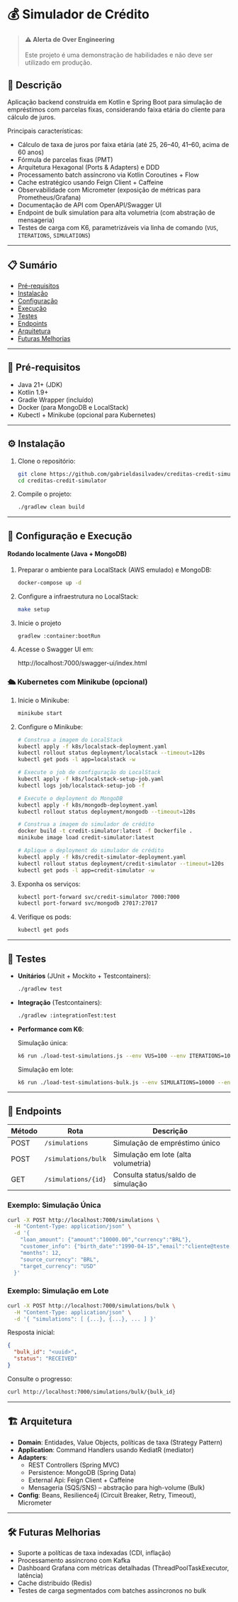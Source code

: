# 💰 Simulador de Crédito

> #### ⚠️ Alerta de Over Engineering
> Este projeto é uma demonstração de habilidades e não deve ser utilizado em produção.

## 📝 Descrição

Aplicação backend construída em Kotlin e Spring Boot para simulação de empréstimos com parcelas fixas, considerando
faixa etária do cliente para cálculo de juros.

Principais características:

- Cálculo de taxa de juros por faixa etária (até 25, 26–40, 41–60, acima de 60 anos)
- Fórmula de parcelas fixas (PMT)
- Arquitetura Hexagonal (Ports & Adapters) e DDD
- Processamento batch assíncrono via Kotlin Coroutines + Flow
- Cache estratégico usando Feign Client + Caffeine
- Observabilidade com Micrometer (exposição de métricas para Prometheus/Grafana)
- Documentação de API com OpenAPI/Swagger UI
- Endpoint de bulk simulation para alta volumetria (com abstração de mensageria)
- Testes de carga com K6, parametrizáveis via linha de comando (`VUS`, `ITERATIONS`, `SIMULATIONS`)

---

## 📋 Sumário

- [Pré-requisitos](#-pré-requisitos)
- [Instalação](#-instalação)
- [Configuração](#-configuração)
- [Execução](#-execução)
- [Testes](#-testes)
- [Endpoints](#-endpoints)
- [Arquitetura](#-arquitetura)
- [Futuras Melhorias](#-futuras-melhorias)

---

## 🌟 Pré-requisitos

- Java 21+ (JDK)
- Kotlin 1.9+
- Gradle Wrapper (incluído)
- Docker (para MongoDB e LocalStack)
- Kubectl + Minikube (opcional para Kubernetes)

---

## ⚙️ Instalação

1. Clone o repositório:
   ```bash
   git clone https://github.com/gabrieldasilvadev/creditas-credit-simulator.git
   cd creditas-credit-simulator
   ```
2. Compile o projeto:
   ```bash
   ./gradlew clean build
   ```

---

## 🔧 Configuração e Execução

#### Rodando localmente (Java + MongoDB)

1. Preparar o ambiente para LocalStack (AWS emulado) e MongoDB:
   ```bash
   docker-compose up -d
   ```
2. Configure a infraestrutura no LocalStack:
   ```bash
   make setup
   ```
3. Inicie o projeto
   ```bash
   gradlew :container:bootRun
   ```

4. Acesse o Swagger UI em:

   http://localhost:7000/swagger-ui/index.html

### 🛳️ Kubernetes com Minikube (opcional)

1. Inicie o Minikube:
   ``` bash
   minikube start
   ```
2. Configure o Minikube:
   ```bash
   # Construa a imagem do LocalStack
   kubectl apply -f k8s/localstack-deployment.yaml
   kubectl rollout status deployment/localstack --timeout=120s
   kubectl get pods -l app=localstack -w

   # Execute o job de configuração do LocalStack
   kubectl apply -f k8s/localstack-setup-job.yaml
   kubectl logs job/localstack-setup-job -f

   # Execute o deployment do MongoDB
   kubectl apply -f k8s/mongodb-deployment.yaml
   kubectl rollout status deployment/mongodb --timeout=120s

   # Construa a imagem do simulador de crédito
   docker build -t credit-simulator:latest -f Dockerfile .
   minikube image load credit-simulator:latest

   # Aplique o deployment do simulador de crédito
   kubectl apply -f k8s/credit-simulator-deployment.yaml
   kubectl rollout status deployment/credit-simulator --timeout=120s
   kubectl get pods -l app=credit-simulator -w
   ```
3. Exponha os serviços:
   ```bash
   kubectl port-forward svc/credit-simulator 7000:7000
   kubectl port-forward svc/mongodb 27017:27017
   ```
4. Verifique os pods:
   ```bash
   kubectl get pods
   ```

---

## 🔬 Testes

- **Unitários** (JUnit + Mockito + Testcontainers):
  ```bash
  ./gradlew test
  ```
- **Integração** (Testcontainers):
  ```bash
  ./gradlew :integrationTest:test
  ```
- **Performance com K6**:

  Simulação única:
  ```bash
  k6 run ./load-test-simulations.js --env VUS=100 --env ITERATIONS=1000000
  ```

  Simulação em lote:
  ```bash
  k6 run ./load-test-simulations-bulk.js --env SIMULATIONS=10000 --env VUS=1 --env ITERATIONS=1
  ```

---

## 📌 Endpoints

| Método | Rota                | Descrição                           |
|--------|---------------------|-------------------------------------|
| POST   | `/simulations`      | Simulação de empréstimo único       |
| POST   | `/simulations/bulk` | Simulação em lote (alta volumetria) |
| GET    | `/simulations/{id}` | Consulta status/saldo de simulação  |

### Exemplo: Simulação Única

```bash
curl -X POST http://localhost:7000/simulations \
  -H "Content-Type: application/json" \
  -d '{
    "loan_amount": {"amount":"10000.00","currency":"BRL"},
    "customer_info": {"birth_date":"1990-04-15","email":"cliente@teste.com"},
    "months": 12,
    "source_currency": "BRL",
    "target_currency": "USD"
  }'
```

### Exemplo: Simulação em Lote

```bash
curl -X POST http://localhost:7000/simulations/bulk \
  -H "Content-Type: application/json" \
  -d '{ "simulations": [ {...}, {...}, ... ] }'
```

Resposta inicial:

```json
{
  "bulk_id": "<uuid>",
  "status": "RECEIVED"
}
```

Consulte o progresso:

```bash
curl http://localhost:7000/simulations/bulk/{bulk_id}
```

---

## 🏗️ Arquitetura

- **Domain**: Entidades, Value Objects, políticas de taxa (Strategy Pattern)
- **Application**: Command Handlers usando KediatR (mediator)
- **Adapters**:
  - REST Controllers (Spring MVC)
  - Persistence: MongoDB (Spring Data)
  - External Api: Feign Client + Caffeine
  - Mensageria (SQS/SNS) – abstração para high-volume (Bulk)
- **Config**: Beans, Resilience4j (Circuit Breaker, Retry, Timeout), Micrometer

---

## 🛠️ Futuras Melhorias

- Suporte a políticas de taxa indexadas (CDI, inflação)
- Processamento assíncrono com Kafka
- Dashboard Grafana com métricas detalhadas (ThreadPoolTaskExecutor, latência)
- Cache distribuído (Redis)
- Testes de carga segmentados com batches assíncronos no bulk

